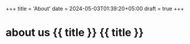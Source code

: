 +++
title = 'About'
date = 2024-05-03T01:39:20+05:00
draft = true
+++

<h1>about us {{ title }} {{ title }}</h1>